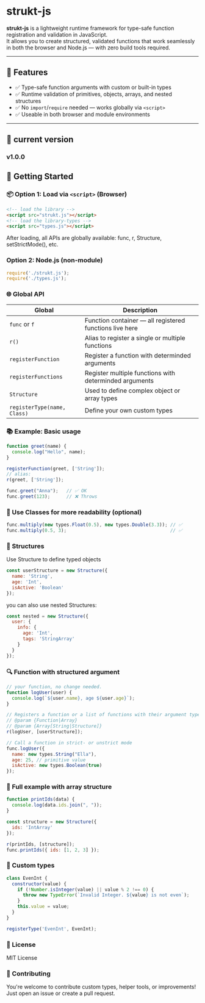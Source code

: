 # strukt-js

**strukt-js** is a lightweight runtime framework for type-safe function registration and validation in JavaScript.  
It allows you to create structured, validated functions that work seamlessly in both the browser and Node.js — with zero build tools required.

---

## 🚀 Features

- ✅ Type-safe function arguments with custom or built-in types
- ✅ Runtime validation of primitives, objects, arrays, and nested structures
- ✅ No `import`/`require` needed — works globally via `<script>`
- ✅ Useable in both browser and module environments

---

## 🔡 current version
### v1.0.0

## 🔧 Getting Started

### 📦 Option 1: Load via `<script>` (Browser)

```html
<!-- load the library -->
<script src="strukt.js"></script>
<!-- load the library-types -->
<script src="types.js"></script>
```
After loading, all APIs are globally available: func, r, Structure, setStrictMode(), etc.

### Option 2: Node.js (non-module)
```js
require('./strukt.js');
require('./types.js');
```

### 🌐 Global API

| Global                      | Description                                             |
| --------------------------- | ------------------------------------------------------- |
| `func` or `f`               | Function container — all registered functions live here |
| `r()`                       | Alias to register a single or multiple functions        |
| `registerFunction`          | Register a function with determinded arguments          |
| `registerFunctions`         | Register multiple functions with determinded arguments  |
| `Structure`                 | Used to define complex object or array types            |
| `registerType(name, Class)` | Define your own custom types                            |

### 📚 Example: Basic usage
```js
function greet(name) {
  console.log("Hello", name);
}

registerFunction(greet, ['String']);
// alias:
r(greet, ['String']);

func.greet("Anna");   // ✅ OK
func.greet(123);      // ❌ Throws
```

### 🔄 Use Classes for more readability (optional)
```js
func.multiply(new types.Float(0.5), new types.Double(3.3)); // ✅
func.multiply(0.5, 3);                                      // ✅
```

### 🧱 Structures
Use Structure to define typed objects
```js
const userStructure = new Structure({
  name: 'String',
  age: 'Int',
  isActive: 'Boolean'
});
```

you can also use nested Structures:
```js
const nested = new Structure({
  user: {
    info: {
      age: 'Int',
      tags: 'StringArray'
    }
  }
});
```

### 🔍 Function with structured argument
```js
// your function, no change needed.
function logUser(user) {
  console.log(`${user.name}, age ${user.age}`);
}

// Registers a function or a list of functions with their argument types
// @param {Function|Array}
// @param {Array[String|Structure]}
r(logUser, [userStructure]);

// Call a function in strict- or unstrict mode
func.logUser({
  name: new types.String("Ella"),
  age: 25, // primitive value
  isActive: new types.Boolean(true)
});
```

### 🧪 Full example with array structure
```js
function printIds(data) {
  console.log(data.ids.join(", "));
}

const structure = new Structure({
  ids: 'IntArray'
});

r(printIds, [structure]);
func.printIds({ ids: [1, 2, 3] });
```

### 🧠 Custom types
```js
class EvenInt {
  constructor(value) {
    if (!Number.isInteger(value) || value % 2 !== 0) {
      throw new TypeError(`Invalid Integer. ${value} is not even`);
    }
    this.value = value;
  }
}

registerType('EvenInt', EvenInt);
```

### 📜 License
MIT License

### 💬 Contributing
You're welcome to contribute custom types, helper tools, or improvements!
Just open an issue or create a pull request.
